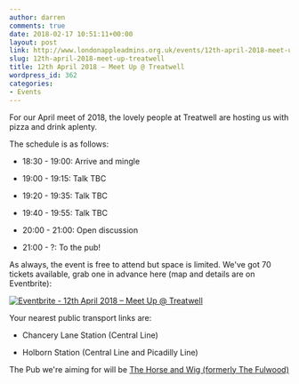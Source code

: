 ```yaml
---
author: darren
comments: true
date: 2018-02-17 10:51:11+00:00
layout: post
link: http://www.londonappleadmins.org.uk/events/12th-april-2018-meet-up-treatwell/
slug: 12th-april-2018-meet-up-treatwell
title: 12th April 2018 – Meet Up @ Treatwell
wordpress_id: 362
categories:
- Events
---
```


For our April meet of 2018, the lovely people at Treatwell are hosting us with pizza and drink aplenty.

The schedule is as follows:



 	
  * 18:30 - 19:00: Arrive and mingle

 	
  * 19:00 - 19:15: Talk TBC

 	
  * 19:20 - 19:35: Talk TBC

 	
  * 19:40 - 19:55: Talk TBC

 	
  * 20:00 - 21:00: Open discussion

 	
  * 21:00 - ?: To the pub!


As always, the event is free to attend but space is limited. We've got 70 tickets available, grab one in advance here (map and details are on Eventbrite):

[![Eventbrite - 12th April 2018 – Meet Up @ Treatwell](https://www.eventbrite.com/custombutton?eid=39292147872)](https://www.eventbrite.com/e/12th-april-2018-meet-up-treatwell-tickets-43270596519)

Your nearest public transport links are:



 	
  * Chancery Lane Station (Central Line)

 	
  * Holborn Station (Central Line and Picadilly Line)


The Pub we're aiming for will be [The Horse and Wig (formerly The Fulwood)](https://www.facebook.com/thehorseandwigpub)




